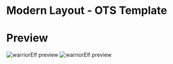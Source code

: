 # Modern Layout - OTS Template

# Preview
![warriorElf preview](https://github.com/idontreallywolf/ots_layouts/blob/warriorElf/img/prev1.png)
![warriorElf preview](https://github.com/idontreallywolf/ots_layouts/blob/warriorElf/img/prev2.png)
